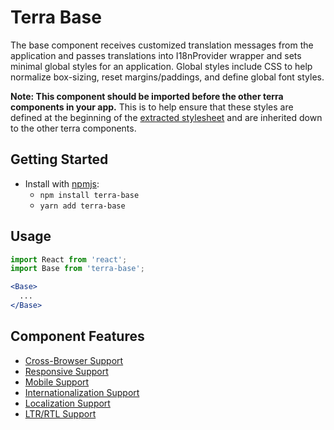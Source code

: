 # Terra Base

The base component receives customized translation messages from the application and passes translations into I18nProvider wrapper and sets minimal global styles for an application.
Global styles include CSS to help normalize box-sizing, reset margins/paddings, and define global font styles.

**Note: This component should be imported before the other terra components in your app.** This is to help ensure that these styles are defined at the beginning of the [extracted stylesheet](https://github.com/webpack-contrib/extract-text-webpack-plugin) and are inherited down to the other terra components.

## Getting Started

- Install with [npmjs](https://www.npmjs.com):
  - `npm install terra-base`
  - `yarn add terra-base`

## Usage

```jsx
import React from 'react';
import Base from 'terra-base';

<Base>
  ...
</Base>
```

## Component Features
* [Cross-Browser Support](https://github.com/cerner/terra-core/wiki/Component-Features#cross-browser-support)
* [Responsive Support](https://github.com/cerner/terra-core/wiki/Component-Features#responsive-support)
* [Mobile Support](https://github.com/cerner/terra-core/wiki/Component-Features#mobile-support)
* [Internationalization Support](https://github.com/cerner/terra-core/wiki/Component-Features#internationalization-i18n-support)
* [Localization Support](https://github.com/cerner/terra-core/wiki/Component-Features#localization-support)
* [LTR/RTL Support](https://github.com/cerner/terra-core/wiki/Component-Features#ltr--rtl-support)
